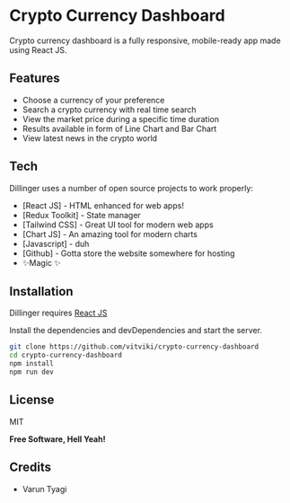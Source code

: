 # Crypto Currency Dashboard

Crypto currency dashboard is a fully responsive, mobile-ready app made using React JS.

## Features

- Choose a currency of your preference
- Search a crypto currency with real time search
- View the market price during a specific time duration
- Results available in form of Line Chart and Bar Chart
- View latest news in the crypto world

## Tech

Dillinger uses a number of open source projects to work properly:

- [React JS] - HTML enhanced for web apps!
- [Redux Toolkit] - State manager
- [Tailwind CSS] - Great UI tool for modern web apps
- [Chart JS] - An amazing tool for modern charts
- [Javascript] - duh
- [Github] - Gotta store the website somewhere for hosting
- ✨Magic ✨

## Installation

Dillinger requires [React JS](https://react.dev/)

Install the dependencies and devDependencies and start the server.

```sh
git clone https://github.com/vitviki/crypto-currency-dashboard
cd crypto-currency-dashboard
npm install
npm run dev
```

## License

MIT

**Free Software, Hell Yeah!**

## Credits

- Varun Tyagi
